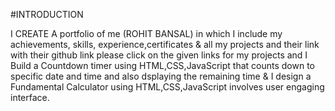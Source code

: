 #INTRODUCTION

I CREATE A portfolio of me (ROHIT BANSAL) in which I include my achievements, skills, experience,certificates & all my projects and their link with their github link please click on the given links for my projects and  I Build a Countdown timer using HTML,CSS,JavaScript that counts down to specific date and time and also dsplaying the remaining time &  I design a Fundamental Calculator using HTML,CSS,JavaScript involves user engaging interface.
